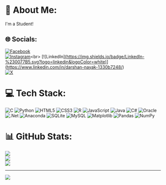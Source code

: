 # 💫 About Me:
I'm a Student!


## 🌐 Socials:
[![Facebook](https://img.shields.io/badge/Facebook-%231877F2.svg?logo=Facebook&logoColor=white)](https://facebook.com/DarshanNayak) <br>
[![Instagram](https://img.shields.io/badge/Instagram-%23E4405F.svg?logo=Instagram&logoColor=white)](https://instagram.com/darshan_nayak._)<br>
[![LinkedIn][(https://img.shields.io/badge/LinkedIn-%230077B5.svg?logo=linkedin&logoColor=white)](https://linkedin.com/in/DarshanNayak)](https://www.linkedin.com/in/darshan-nayak-1330b7248/) <br>
[![X](https://img.shields.io/badge/X-black.svg?logo=X&logoColor=white)](https://x.com/DarshanN124) 

# 💻 Tech Stack:
![C](https://img.shields.io/badge/c-%2300599C.svg?style=plastic&logo=c&logoColor=white) ![Python](https://img.shields.io/badge/python-3670A0?style=plastic&logo=python&logoColor=ffdd54) ![HTML5](https://img.shields.io/badge/html5-%23E34F26.svg?style=plastic&logo=html5&logoColor=white) ![CSS3](https://img.shields.io/badge/css3-%231572B6.svg?style=plastic&logo=css3&logoColor=white) ![R](https://img.shields.io/badge/r-%23276DC3.svg?style=plastic&logo=r&logoColor=white) ![JavaScript](https://img.shields.io/badge/javascript-%23323330.svg?style=plastic&logo=javascript&logoColor=%23F7DF1E) ![Java](https://img.shields.io/badge/java-%23ED8B00.svg?style=plastic&logo=openjdk&logoColor=white) ![C#](https://img.shields.io/badge/c%23-%23239120.svg?style=plastic&logo=csharp&logoColor=white) ![Oracle](https://img.shields.io/badge/Oracle-F80000?style=plastic&logo=oracle&logoColor=white) ![.Net](https://img.shields.io/badge/.NET-5C2D91?style=plastic&logo=.net&logoColor=white) ![Anaconda](https://img.shields.io/badge/Anaconda-%2344A833.svg?style=plastic&logo=anaconda&logoColor=white) ![SQLite](https://img.shields.io/badge/sqlite-%2307405e.svg?style=plastic&logo=sqlite&logoColor=white) ![MySQL](https://img.shields.io/badge/mysql-4479A1.svg?style=plastic&logo=mysql&logoColor=white) ![Matplotlib](https://img.shields.io/badge/Matplotlib-%23ffffff.svg?style=plastic&logo=Matplotlib&logoColor=black) ![Pandas](https://img.shields.io/badge/pandas-%23150458.svg?style=plastic&logo=pandas&logoColor=white) ![NumPy](https://img.shields.io/badge/numpy-%23013243.svg?style=plastic&logo=numpy&logoColor=white)
# 📊 GitHub Stats:
![](https://github-readme-stats.vercel.app/api?username=Darshannayak12&theme=dark&hide_border=false&include_all_commits=true&count_private=true)<br/>
![](https://github-readme-streak-stats.herokuapp.com/?user=Darshannayak12&theme=dark&hide_border=false)<br/>
![](https://github-readme-stats.vercel.app/api/top-langs/?username=Darshannayak12&theme=dark&hide_border=false&include_all_commits=true&count_private=true&layout=compact)

---
[![](https://visitcount.itsvg.in/api?id=Darshannayak12&icon=7&color=0)](https://visitcount.itsvg.in)

<!-- Proudly created with GPRM ( https://gprm.itsvg.in ) -->
